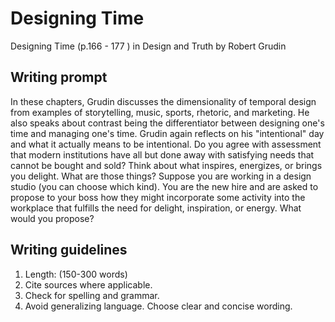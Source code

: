 # Designing Time

Designing Time \(p.166 - 177 \) in Design and Truth by Robert Grudin

## Writing prompt

In these chapters, Grudin discusses the dimensionality of temporal design from examples of storytelling, music, sports, rhetoric, and marketing. He also speaks about contrast being the differentiator between designing one's time and managing one's time. Grudin again reflects on his "intentional" day and what it actually means to be intentional. Do you agree with assessment that modern institutions have all but done away with satisfying needs that cannot be bought and sold? Think about what inspires, energizes, or brings you delight. What are those things? Suppose you are working in a design studio \(you can choose which kind\). You are the new hire and are asked to propose to your boss how they might incorporate some activity into the workplace that fulfills the need for delight, inspiration, or energy. What would you propose?

## Writing guidelines

1. Length: \(150-300 words\)
2. Cite sources where applicable.
3. Check for spelling and grammar.
4. Avoid generalizing language. Choose clear and concise wording.



